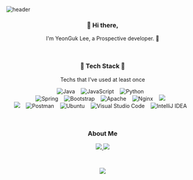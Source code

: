 ![header](https://capsule-render.vercel.app/api?text=abruption&type=Rounded&color=97dbae&fontColor=ffffff&section=header&animation=twinkling)

<h3 align="center"> 👋 Hi there,</h3>
  <p align="center">
    I'm YeonGuk Lee, a Prospective developer. 🐥 <br>
  </p>
<br>
<h3 align='center'>🔨 Tech Stack 🔧</h3>
<p align='center'>Techs that I've used at least once</p>
<p align='center'>
  <img alt="Java" src="https://img.shields.io/badge/java-%23ED8B00.svg?style=for-the-badge&logo=java&logoColor=white"/>&nbsp;&nbsp;&nbsp;
  <img alt="JavaScript" src="https://img.shields.io/badge/javascript-%23323330.svg?style=for-the-badge&logo=javascript&logoColor=%23F7DF1E"/>&nbsp;&nbsp;&nbsp;
  <img alt="Python" src="https://img.shields.io/badge/python-%2314354C.svg?style=for-the-badge&logo=python&logoColor=white"/>&nbsp;&nbsp;&nbsp;
  <br />
  <img alt="Spring" src="https://img.shields.io/badge/spring-%236DB33F.svg?style=flat-square&logo=spring&logoColor=white"/>&nbsp;&nbsp;&nbsp;
  <img alt="Bootstrap" src="https://img.shields.io/badge/bootstrap-%23563D7C.svg?style=flat-square&logo=bootstrap&logoColor=white"/>&nbsp;&nbsp;&nbsp;
  <img alt="Apache" src="https://img.shields.io/badge/Apache-%23D42029.svg?style=flat-square&logo=apache&logoColor=white"/>&nbsp;&nbsp;&nbsp;
  <img alt="Nginx" src="https://img.shields.io/badge/Nginx-%23009639.svg?style=flat-square&logo=nginx&logoColor=white"/>&nbsp;&nbsp;&nbsp;
  <img src="https://img.shields.io/badge/MySQL-4479A1?style=flat-square&logo=MySQL&logoColor=white"/>&nbsp;&nbsp;&nbsp;
  <br />
  <img src="https://img.shields.io/badge/Oracle Cloud-F80000?style=flat-square&logo=Oracle&logoColor=white"/>&nbsp;&nbsp;&nbsp;
  <img alt="Postman" src="https://img.shields.io/badge/Postman-FF6C37?style=flat-square&logo=postman&logoColor=red" />&nbsp;&nbsp;&nbsp;
  <img alt="Ubuntu" src="https://img.shields.io/badge/Ubuntu-E95420?style=flat-square&logo=ubuntu&logoColor=white" />&nbsp;&nbsp;&nbsp;
  <img alt="Visual Studio Code" src="https://img.shields.io/badge/Visual Studio Code-0078d7.svg?style=flat-square&logo=visual-studio-code&logoColor=white"/>&nbsp;&nbsp;&nbsp;
  <img alt="IntelliJ IDEA" src="https://img.shields.io/badge/IntelliJ IDEA-000000.svg?style=flat-square&logo=intellij-idea&logoColor=white"/>&nbsp;&nbsp;&nbsp;
</p>
<br>
<h3 align='center'>About Me</h3>
<p align='center'>
  <a href="https://abruption.github.io" target="_blank">
    <img src="https://img.shields.io/badge/Github Blog-181717?style=flat-square&logo=Github&logoColor=white"/>
  </a>
  <a href="mailto:hashcode@kakao.com" target="_blank">
    <img src="https://img.shields.io/badge/Mail-005ff9?style=flat-square&logo=Gmail&logoColor=white"/>
  </a>
</p>
<br>

<!-- <p align='center'>
  <a href="https://github.com/anuraghazra/github-readme-stats">
    <img src="https://github-readme-stats.vercel.app/api/top-langs/?username=abruption&layout=compact"/>
  </a>
</p> -->

<p align='center'>
  <a href="https://hits.seeyoufarm.com">
    <img src="https://hits.seeyoufarm.com/api/count/incr/badge.svg?url=https%3A%2F%2Fgithub.com%2Fabruption&count_bg=%2379C83D&title_bg=%23555555&icon=&icon_color=%23E7E7E7&title=hits&edge_flat=false"/>
  </a>
</p>
